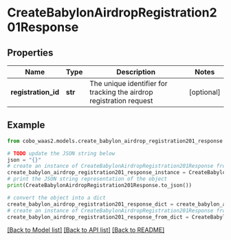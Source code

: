 # CreateBabylonAirdropRegistration201Response


## Properties

Name | Type | Description | Notes
------------ | ------------- | ------------- | -------------
**registration_id** | **str** | The unique identifier for tracking the airdrop registration request | [optional] 

## Example

```python
from cobo_waas2.models.create_babylon_airdrop_registration201_response import CreateBabylonAirdropRegistration201Response

# TODO update the JSON string below
json = "{}"
# create an instance of CreateBabylonAirdropRegistration201Response from a JSON string
create_babylon_airdrop_registration201_response_instance = CreateBabylonAirdropRegistration201Response.from_json(json)
# print the JSON string representation of the object
print(CreateBabylonAirdropRegistration201Response.to_json())

# convert the object into a dict
create_babylon_airdrop_registration201_response_dict = create_babylon_airdrop_registration201_response_instance.to_dict()
# create an instance of CreateBabylonAirdropRegistration201Response from a dict
create_babylon_airdrop_registration201_response_from_dict = CreateBabylonAirdropRegistration201Response.from_dict(create_babylon_airdrop_registration201_response_dict)
```
[[Back to Model list]](../README.md#documentation-for-models) [[Back to API list]](../README.md#documentation-for-api-endpoints) [[Back to README]](../README.md)


